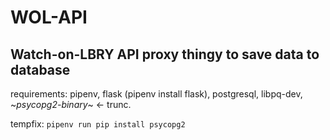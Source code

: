 # WOL-API
## Watch-on-LBRY API proxy thingy to save data to database


requirements: pipenv, flask (pipenv install flask), postgresql, libpq-dev, ~*psycopg2-binary*~ <- trunc.

tempfix: ```pipenv run pip install psycopg2```

